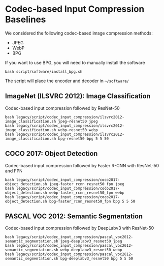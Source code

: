 # Codec-based Input Compression Baselines

We considered the following codec-based image compression methods:
- JPEG
- WebP
- BPG

If you want to use BPG, you will need to manually install the software 
```shell
bash script/software/install_bpg.sh
```

The script will place the encoder and decoder in `~/software/`

## ImageNet (ILSVRC 2012): Image Classification
Codec-based input compression followed by ResNet-50

```shell
bash legacy/script/codec_input_compression/ilsvrc2012-image_classification.sh jpeg-resnet50 jpeg
bash legacy/script/codec_input_compression/ilsvrc2012-image_classification.sh webp-resnet50 webp
bash legacy/script/codec_input_compression/ilsvrc2012-image_classification.sh bpg-resnet50 bpg 5 5 50
```

## COCO 2017: Object Detection
Codec-based input compression followed by Faster R-CNN with ResNet-50 and FPN

```shell
bash legacy/script/codec_input_compression/coco2017-object_detection.sh jpeg-faster_rcnn_resnet50_fpn jpeg
bash legacy/script/codec_input_compression/coco2017-object_detection.sh webp-faster_rcnn_resnet50_fpn webp
bash legacy/script/codec_input_compression/coco2017-object_detection.sh bpg-faster_rcnn_resnet50_fpn bpg 5 5 50
```

## PASCAL VOC 2012: Semantic Segmentation
Codec-based input compression followed by DeepLabv3 with ResNet-50

```shell
bash legacy/script/codec_input_compression/pascal_voc2012-semantic_segmentation.sh jpeg-deeplabv3_resnet50 jpeg
bash legacy/script/codec_input_compression/pascal_voc2012-semantic_segmentation.sh webp-deeplabv3_resnet50 webp
bash legacy/script/codec_input_compression/pascal_voc2012-semantic_segmentation.sh bpg-deeplabv3_resnet50 bpg 5 5 50
```
